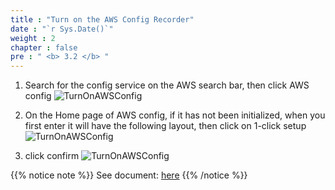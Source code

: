 ```yaml
---
title : "Turn on the AWS Config Recorder"
date : "`r Sys.Date()`"
weight : 2
chapter : false
pre : " <b> 3.2 </b> "
---
```


1. Search for the config service on the AWS search bar, then click AWS config
   ![TurnOnAWSConfig](/images/3/3.2.1.png)


2. On the Home page of AWS config, if it has not been initialized, when you first enter it will have the following layout, then click on 1-click setup
   ![TurnOnAWSConfig](/images/3/3.2.2.png)


3. click confirm
   ![TurnOnAWSConfig](/images/3/3.2.3.png)



{{% notice note %}}
   See document: [here](https://docs.aws.amazon.com/config/latest/developerguide/gs-console.html)
{{% /notice %}}


